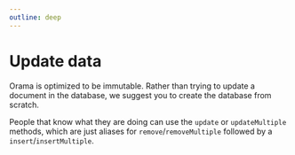 ```yaml
---
outline: deep
---
```


# Update data

Orama is optimized to be immutable. Rather than trying to update a document in the database, we suggest you to create the database from scratch.

People that know what they are doing can use the `update` or `updateMultiple` methods, which are just aliases for `remove`/`removeMultiple` followed by a `insert`/`insertMultiple`.